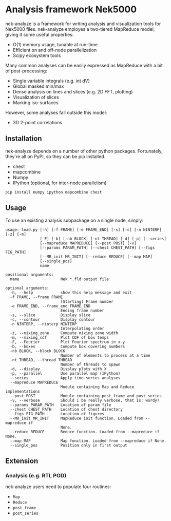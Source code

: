 # Analysis framework Nek5000 

nek-analyze is a framework for writing analysis and visualization tools for
 Nek5000 files.  nek-analyze employes a two-tiered MapReduce model, giving it
some useful properties:
 * O(1) memory usage, tunable at run-time
 * Efficient on and off-node parallelization
 * Scipy ecosystem tools

Many common analyses can be easily expressed as MapReduce with a bit of 
post-processing:
 * Single variable integrals (e.g. int dV)
 * Global masked min/max
 * Dense analysis on lines and slices (e.g. 2D FFT, plotting)
 * Visualization of slices
 * Marking iso-surfaces

However, some analyses fall outside this model:
 * 3D 2-point correlations

## Installation
nek-analyze depends on a number of other python packages.  Fortunately, they're all on PyPI, so they can be pip installed.
 - chest
 - mapcombine
 - Numpy
 - IPython (optional, for inter-node parallelism)
```
pip install numpy ipython mapcombine chest
```

## Usage

To use an existing analysis subpackage on a single node, simply:
```
usage: load.py [-h] [-f FRAME] [-e FRAME_END] [-s] [-c] [-n NINTERP] [-z] [-m]
               [-F] [-b] [-nb BLOCK] [-nt THREAD] [-d] [-p] [--series]
               [--mapreduce MAPREDUCE] [--post POST] [-v]
               [--params PARAM_PATH] [--chest CHEST_PATH] [--figs FIG_PATH]
               [--MR_init MR_INIT] [--reduce REDUCE] [--map MAP]
               [--single_pos]
               name

positional arguments:
  name                  Nek *.fld output file

optional arguments:
  -h, --help            show this help message and exit
  -f FRAME, --frame FRAME
                        [Starting] Frame number
  -e FRAME_END, --frame_end FRAME_END
                        Ending frame number
  -s, --slice           Display slice
  -c, --contour         Display contour
  -n NINTERP, --ninterp NINTERP
                        Interpolating order
  -z, --mixing_zone     Compute mixing zone width
  -m, --mixing_cdf      Plot CDF of box temps
  -F, --Fourier         Plot Fourier spectrum in x-y
  -b, --boxes           Compute box covering numbers
  -nb BLOCK, --block BLOCK
                        Number of elements to process at a time
  -nt THREAD, --thread THREAD
                        Number of threads to spawn
  -d, --display         Display plots with X
  -p, --parallel        Use parallel map (IPython)
  --series              Apply time-series analyses
  --mapreduce MAPREDUCE
                        Module containing Map and Reduce implementations
  --post POST           Module containing post_frame and post_series
  -v, --verbose         Should I be really verbose, that is: wordy?
  --params PARAM_PATH   Location of param file
  --chest CHEST_PATH    Location of chest directory
  --figs FIG_PATH       Location of figures
  --MR_init MR_INIT     MapReduce init function. Loaded from --mapreduce if
                        None.
  --reduce REDUCE       Reduce function. Loaded from --mapreduce if None.
  --map MAP             Map function. Loaded from --mapreduce if None.
  --single_pos          Position only in first output
```

## Extension

### Analysis (e.g. RTI, POD)
nek-analyze users need to populate four routines:
 * `Map`
 * `Reduce`
 * `post_frame`
 * `post_series`

